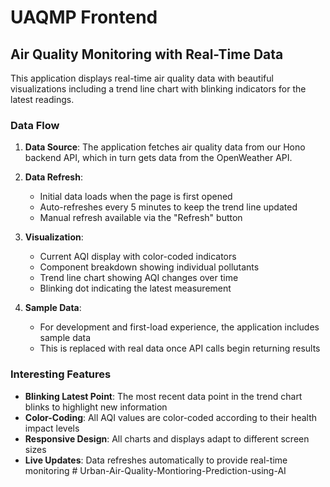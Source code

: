 # UAQMP Frontend

## Air Quality Monitoring with Real-Time Data

This application displays real-time air quality data with beautiful visualizations including a trend line chart with blinking indicators for the latest readings.

### Data Flow

1. **Data Source**: The application fetches air quality data from our Hono backend API, which in turn gets data from the OpenWeather API.

2. **Data Refresh**:

   - Initial data loads when the page is first opened
   - Auto-refreshes every 5 minutes to keep the trend line updated
   - Manual refresh available via the "Refresh" button

3. **Visualization**:

   - Current AQI display with color-coded indicators
   - Component breakdown showing individual pollutants
   - Trend line chart showing AQI changes over time
   - Blinking dot indicating the latest measurement

4. **Sample Data**:
   - For development and first-load experience, the application includes sample data
   - This is replaced with real data once API calls begin returning results

### Interesting Features

- **Blinking Latest Point**: The most recent data point in the trend chart blinks to highlight new information
- **Color-Coding**: All AQI values are color-coded according to their health impact levels
- **Responsive Design**: All charts and displays adapt to different screen sizes
- **Live Updates**: Data refreshes automatically to provide real-time monitoring
#   U r b a n - A i r - Q u a l i t y - M o n t i o r i n g - P r e d i c t i o n - u s i n g - A I  
 